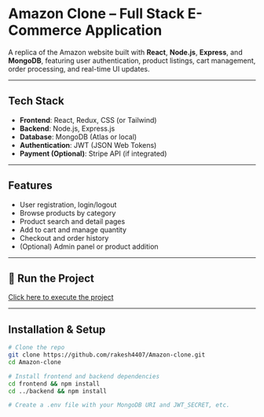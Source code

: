 # Amazon Clone – Full Stack E-Commerce Application

A replica of the Amazon website built with **React**, **Node.js**, **Express**, and **MongoDB**, featuring user authentication, product listings, cart management, order processing, and real-time UI updates.

---

##  Tech Stack
- **Frontend**: React, Redux, CSS (or Tailwind)
- **Backend**: Node.js, Express.js
- **Database**: MongoDB (Atlas or local)
- **Authentication**: JWT (JSON Web Tokens)
- **Payment (Optional)**: Stripe API (if integrated)

---

##  Features
- User registration, login/logout
- Browse products by category
- Product search and detail pages
- Add to cart and manage quantity
- Checkout and order history
- (Optional) Admin panel or product addition

---

## 🚀 Run the Project
[Click here to execute the project](https://rakesh4407.github.io/Amazon-clone/soft.html)


---

##  Installation & Setup

```bash
# Clone the repo
git clone https://github.com/rakesh4407/Amazon-clone.git
cd Amazon-clone

# Install frontend and backend dependencies
cd frontend && npm install
cd ../backend && npm install

# Create a .env file with your MongoDB URI and JWT_SECRET, etc.
